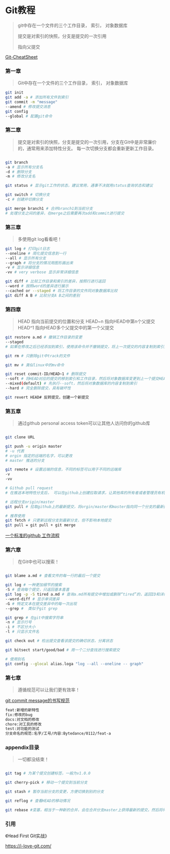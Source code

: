 # Git教程

> git中存在一个文件的三个工作目录， 索引， 对象数据库
>
> 提交是对索引的快照，分支是提交的一次引用
>
> 指向父提交

[Git-CheatSheet](./doc/Git-Cheatsheet.pdf)

### 第一章

> Git中存在一个文件的三个工作目录， 索引， 对象数据库


```bash
git init
git add -a # 添加所有文件到索引
git commit -m "message"
--amend # 修改提交消息
git config 
--global # 配置git命令
```
### 第二章

> 提交是对索引的快照，分支是提交的一次引用，分支在Git中是非常廉价的，通常用来添加特性分支。
> 每一次切换分支都会重新更新工作目录。
```bash

git branch 
-a # 显示所有分支名 
-d # 删除分支
-m # 修改分支名

git status # 显示git工作的状态，建议常用，遇事不决就用status查询状态和建议

git switch # 切换分支
-c # 创建并切换分支 

git merge branch1 # 合并branch1到当前分支
# 处理分支之间的差异，在merge之后需要再次add和commit进行提交
```

### 第三章

>  多使用git log看看吧！

```bash
git log # 打印git日志 
--oneline # 简化提交信息到一行
--all # 显示所有分支
--graph # 将分支的情况用图形画出来
-v # 显示详细信息
-vv # very verbose 显示非常详细信息

git diff # 比较工作目录和索引的差异，按照行进行返回
--word # 按照word的差异进行展示
--cached or --staged # 将工作目录的文件同对象数据库比较
git diff A B # 比较分支A B之间的差别
```

### 第四章

> HEAD 指向当前提交的位置和分支
> HEAD~n  指向HEAD中第n个父提交
> HEAD^1 指向HEAD多个父提交中的第一个父提交

```bash
git restore a.md # 撤销工作目录的变更
--staged 
# 如果在修改之后已经添加到索引，使用该命令并不撤销提交，将上一次提交的内容复制到索引里，然后再使用一次git restore将索引数据库复制到工作目录，达到撤销提交的目的。

git rm # 只删除git中track的文件

git mv # 类似linux中的mv命令

git reset commit-ID/HEAD~1 # 删除提交
--soft # 将HEAD对应的提交的移到索引和工作目录，然后将对象数据库变更到上一个提交HEAD~1
--mixed(default) # 先执行--soft，然后将对象数据库的内容复制到索引 
--hard # 完全删除提交，具有破坏性

git revert HEAD# 反转提交，创建一个新提交
```

### 第五章

> 通过github personal access token可以让其他人访问你的github库

```bash

git clone URL

git push -u origin master 
# -u 代表
# orgin 指定的远端的名字，可以更改
# master 推送的分支

git remote # 设置远端的信息，不同的标签可以用于不同的远端库
-v
-vv

# Github pull request
# 在推送本地特性分支后， 可以在github上创建拉取请求，让其他库的所有者或者管理员有机会审查你的代码提交，并且决定是否合并你提交的代码。

# 远程分支origin/master
git pull # 拉取github上的最新提交，将orgin/master和master指向同一个分支的最新提交，同时跟踪远程分支和本地分支

# 推荐使用
git fetch # 只更新远程分支到最新分支，但不影响本地提交  
git pull = git pull + git merge
```
[一个标准的github 工作流程](https://www.ruanyifeng.com/blog/2015/08/git-use-process.html)

### 第六章

> 在Git中也可以搜索！

```bash

git blame a.md # 查看文件的每一行的最后一个提交 

git log # 一种更加细节的搜索
-S # 查询每个提交，只返回基本喜喜
git log -p -S tired a.md # 查询a.md所有提交中增加或删除“tired”的，返回ID和详细信息
--word-diff # 显示单词差异
-G # 特定文本在提交差异中的每一次出现
--grep #  类似于git grep

git grep # 在git中搜索字符串
-n # 显示行号
-i # 不区分大小
-l # 只显示文件名

git check out # 检出提交查看该提交的确切状态，分离状态

git bitsect start/good/bad # 用一个二分查找进行搜索提交

# 使用别名
git config --glocal alias.loga "log --all --oneline -- graph"
```

### 第七章

> 遵循规范可以让我们更有效率！

[git commit message的书写规范](https://www.freecodecamp.org/news/how-to-write-better-git-commit-messages/)

```txt
feat:新增的新特性
fix:修改的bug
docs:对文档的修改
chore:对工具的修改
test:对功能的测试
分支命名的规范:名字/工号/内容:Bytedance/0112/feat-a
```


### appendix目录
> 一切都没结束！

```bash

git tag # 为某个提交创建标签，一般为v1.0.0

git cherry-pick # 移动一个提交到当前分支

git stash # 暂存当前分支的变更，方便切换到别的分支

git reflog # 查看HEAD的移动情况

git rebase #变基，相当于一种新的合并，会在合并分支master上获得最新的提交。然后将待合并分支的所有提交全部进行变更。

```

### 引用

《Head First Git实战》

https://i-love-git.com/
